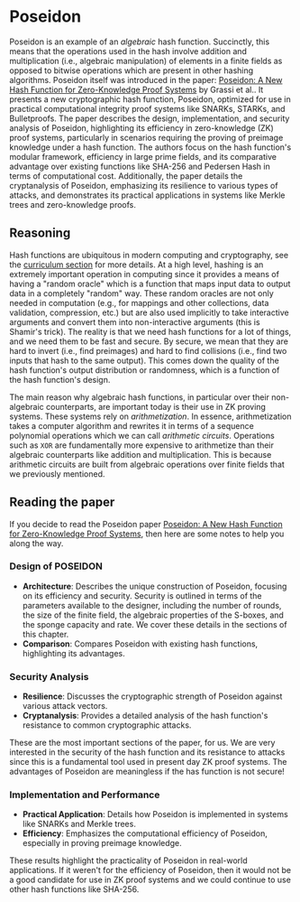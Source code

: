 # Poseidon
Poseidon is an example of an *algebraic* hash function.
Succinctly, this means that the operations used in the hash involve addition and multiplication (i.e., algebraic manipulation) of elements in a finite fields as opposed to bitwise operations which are present in other hashing algorithms.
Poseidon itself was introduced in the paper: [Poseidon: A New Hash Function for Zero-Knowledge Proof Systems](https://eprint.iacr.org/2019/458.pdf) by Grassi et al.. 
It presents a new cryptographic hash function, Poseidon, optimized for use in practical computational integrity proof systems like SNARKs, STARKs, and Bulletproofs. 
The paper describes the design, implementation, and security analysis of Poseidon, highlighting its efficiency in zero-knowledge (ZK) proof systems, particularly in scenarios requiring the proving of preimage knowledge under a hash function. 
The authors focus on the hash function's modular framework, efficiency in large prime fields, and its comparative advantage over existing functions like SHA-256 and Pedersen Hash in terms of computational cost. 
Additionally, the paper details the cryptanalysis of Poseidon, emphasizing its resilience to various types of attacks, and demonstrates its practical applications in systems like Merkle trees and zero-knowledge proofs.

## Reasoning
Hash functions are ubiquitous in modern computing and cryptography, see the [curriculum section](../overview/curriculum.md) for more details.
At a high level, hashing is an extremely important operation in computing since it provides a means of having a "random oracle" which is a function that maps input data to output data in a completely "random" way.
These random oracles are not only needed in computation (e.g., for mappings and other collections, data validation, compression, etc.) but are also used implicitly to take interactive arguments and convert them into non-interactive arguments (this is Shamir's trick).
The reality is that we need hash functions for a lot of things, and we need them to be fast and secure.
By secure, we mean that they are hard to invert (i.e., find preimages) and hard to find collisions (i.e., find two inputs that hash to the same output).
This comes down the quality of the hash function's output distribution or randomness, which is a function of the hash function's design.

The main reason why algebraic hash functions, in particular over their non-algebraic counterparts, are important today is their use in ZK proving systems.
These systems rely on *arithmetization*. 
In essence, arithmetization takes a computer algorithm and rewrites it in terms of a sequence polynomial operations which we can call *arithmetic circuits*.
Operations such as $\mathtt{XOR}$ are fundamentally more expensive to arithmetize than their algebraic counterparts like addition and multiplication.
This is because arithmetic circuits are built from algebraic operations over finite fields that we previously mentioned.

## Reading the paper
If you decide to read the Poseidon paper [Poseidon: A New Hash Function for Zero-Knowledge Proof Systems](https://eprint.iacr.org/2019/458.pdf), then here are some notes to help you along the way.

### Design of POSEIDON
- **Architecture**: Describes the unique construction of Poseidon, focusing on its efficiency and security.
Security is outlined in terms of the parameters available to the designer, including the number of rounds, the size of the finite field, the algebraic properties of the S-boxes, and the sponge capacity and rate.
We cover these details in the sections of this chapter.
- **Comparison**: Compares Poseidon with existing hash functions, highlighting its advantages.

### Security Analysis
- **Resilience**: Discusses the cryptographic strength of Poseidon against various attack vectors.
- **Cryptanalysis**: Provides a detailed analysis of the hash function's resistance to common cryptographic attacks.

These are the most important sections of the paper, for us. 
We are very interested in the security of the hash function and its resistance to attacks since this is a fundamental tool used in present day ZK proof systems.
The advantages of Poseidon are meaningless if the has function is not secure!

### Implementation and Performance
- **Practical Application**: Details how Poseidon is implemented in systems like SNARKs and Merkle trees.
- **Efficiency**: Emphasizes the computational efficiency of Poseidon, especially in proving preimage knowledge.

These results highlight the practicality of Poseidon in real-world applications.
If it weren't for the efficiency of Poseidon, then it would not be a good candidate for use in ZK proof systems and we could continue to use other hash functions like SHA-256.